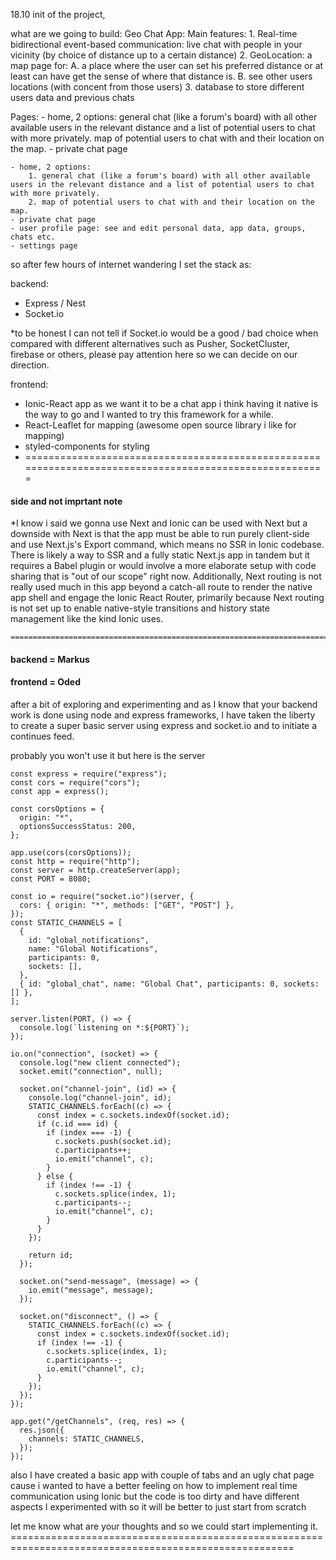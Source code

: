 18.10
init of the project,

what are we going to build:
Geo Chat App:
  Main features:
    1. Real-time bidirectional event-based communication: live chat with people in your vicinity (by choice of distance up to a certain distance) 
    2. GeoLocation: a map page for: 
      A. a place where the user can set his preferred distance or at least can have get the sense of where that distance is.
      B. see other users locations (with concent from those users)
    3. database to store different users data and previous chats

  Pages:
    - home, 2 options:
        general chat (like a forum's board) with all other available users in the relevant distance and a list of potential users to chat with more privately.
        map of potential users to chat with and their location on the map.
    - private chat page
    
    
    - home, 2 options:
        1. general chat (like a forum's board) with all other available users in the relevant distance and a list of potential users to chat with more privately.
        2. map of potential users to chat with and their location on the map.
    - private chat page
    - user profile page: see and edit personal data, app data, groups, chats etc.
    - settings page  
    
so after few hours of internet wandering I set the stack as:

backend: 
  - Express / Nest 
  - Socket.io

*to be honest I can not tell if Socket.io would be a good / bad choice when compared with different alternatives 
such as Pusher, SocketCluster, firebase or others, please pay attention here so we can decide on our direction.

frontend: 
  - Ionic-React app as we want it to be a chat app i think having it native is the way to go and I wanted to try this framework for a while.
  - React-Leaflet for mapping (awesome open source library i like for mapping) 
  - styled-components for styling
  - 
    =======================================================================================================
 #### side and not imprtant note
*I know i said we gonna use Next and Ionic can be used with Next but a downside with Next is that the app must be able to run purely client-side 
and use Next.js's Export command, which means no SSR in Ionic codebase. There is likely a way to SSR and a fully static Next.js app
in tandem but it requires a Babel plugin or would involve a more elaborate setup with code sharing that is "out of our scope" right now.
Additionally, Next routing is not really used much in this app beyond a catch-all route to render the native app shell and engage the Ionic React Router, 
primarily because Next routing is not set up to enable native-style transitions and history state management like the kind Ionic uses.

    =======================================================================================================

#### backend = Markus
#### frontend = Oded



after a bit of exploring and experimenting and as I know that your backend work is done using node and express frameworks, 
I have taken the liberty to create a super basic server using express and socket.io and to initiate a continues feed.

probably you won't use it but here is the server
```
const express = require("express");
const cors = require("cors");
const app = express();

const corsOptions = {
  origin: "*",
  optionsSuccessStatus: 200,
};

app.use(cors(corsOptions));
const http = require("http");
const server = http.createServer(app);
const PORT = 8080;

const io = require("socket.io")(server, {
  cors: { origin: "*", methods: ["GET", "POST"] },
});
const STATIC_CHANNELS = [
  {
    id: "global_notifications",
    name: "Global Notifications",
    participants: 0,
    sockets: [],
  },
  { id: "global_chat", name: "Global Chat", participants: 0, sockets: [] },
];

server.listen(PORT, () => {
  console.log(`listening on *:${PORT}`);
});

io.on("connection", (socket) => {
  console.log("new client connected");
  socket.emit("connection", null);

  socket.on("channel-join", (id) => {
    console.log("channel-join", id);
    STATIC_CHANNELS.forEach((c) => {
      const index = c.sockets.indexOf(socket.id);
      if (c.id === id) {
        if (index === -1) {
          c.sockets.push(socket.id);
          c.participants++;
          io.emit("channel", c);
        }
      } else {
        if (index !== -1) {
          c.sockets.splice(index, 1);
          c.participants--;
          io.emit("channel", c);
        }
      }
    });

    return id;
  });

  socket.on("send-message", (message) => {
    io.emit("message", message);
  });

  socket.on("disconnect", () => {
    STATIC_CHANNELS.forEach((c) => {
      const index = c.sockets.indexOf(socket.id);
      if (index !== -1) {
        c.sockets.splice(index, 1);
        c.participants--;
        io.emit("channel", c);
      }
    });
  });
});

app.get("/getChannels", (req, res) => {
  res.json({
    channels: STATIC_CHANNELS,
  });
});

```

also I have created a basic app with couple of tabs and an ugly chat page cause i wanted to have a better feeling on how to implement real time communication using Ionic but the code is too dirty and have different aspects I experimented with so it will be better to just start from scratch 

let me know what are your thoughts and so we could start implementing it.
    =======================================================================================================
